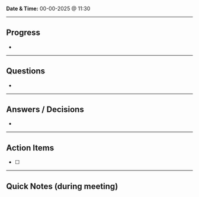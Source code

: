 
**Date & Time:** 00-00-2025 @ 11:30  

---

## Progress
- 

---

## Questions
- 

---

## Answers / Decisions
- 

---

## Action Items
- [ ] 

---

## Quick Notes (during meeting)


